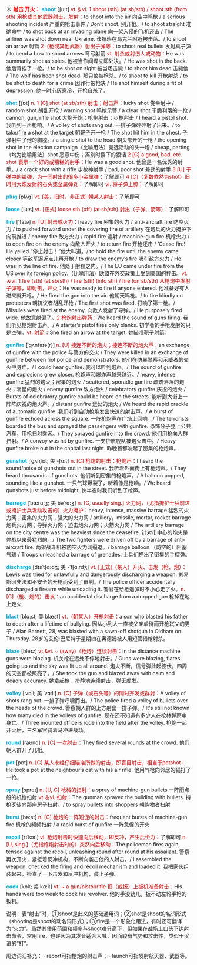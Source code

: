 ☀ <font color="red">**射击 开火：**</font>
<font color="sky blue">**shoot**</font> [ʃu:t] 
<font color="#c00000">vt.＆vi. 1 shoot (sth) (at sb/sth) / shoot sth (from sth) 用枪或其他武器射击，发射：</font>to shoot into the air 向空中鸣枪 / a serious shooting incident 严重的枪击事件 / Don’t shoot. 别开枪。/ to shoot straight 准确命中 / to shot back at an invading plane 向一架入侵的飞机还击 / The airliner was shot down near Ukraine. 该航班在乌克兰附近被击落。/ to shoot an arrow 射箭 <font color="#c00000">2（枪或其他武器）射出子弹等：</font>to shoot real bullets 发射真子弹 / to bend a bow to shoot arrows 弯弓射箭 <font color="#c00000">vt. 射杀或射伤人或动物：</font>He was summarily shot as spies. 他被当作间谍立即处决。/ He was shot in the back. 他后背挨了一枪。/ to be shot on sight 被当场击毙 / to shoot him dead 击毙他 / The wolf has been shot dead. 那只狼被枪杀。/ to shoot to kill 开枪射杀 / to be shot to death for a crime 因罪行被枪决 / He shot himself during a fit of depression. 他一时心灰意冷，开枪自杀了。

<font color="sky blue">**shot**</font> [ʃɒt] 
<font color="#c00000">n. 1 [C] shot (at sb/sth) 射击；射击声：</font>lucky shot 侥幸射中 / random shot 胡乱开枪 / warning shot 鸣枪示警 / a clear shot 干脆利落的一枪 / cannon, gun, rifle shot 大炮开炮；枪炮射击；步枪射击 / I heard a pistol shot. 我听到一声枪响。/ A volley of shots rang out. 一排子弹砰砰射了出来。/ to take/fire a shot at the target 朝靶子开一枪 / The shot hit him in the chest. 子弹射中了他的胸膛。/ a single shot to the head 朝头部开的一枪 / the opening shot in the election campaign（比喻用法）竞选活动的头一炮 / cheap, parting（均为比喻用法）shot 恶意中伤；离别时撂下的狠话 <font color="#c00000">2 [C] a good, bad, etc. shot 表示一个好的或糟糕的射手：</font>He was a good shot. 他曾是一名优秀的射手。/ a crack shot with a rifle 步枪神射手 / bad, poor shot 差劲的射手 <font color="#c00000">3 [U] 子弹中的铅弹，为一同射出的很多小金属弹：</font>了解即可 <font color="#c00000">4 [C]（复数依然为shot）旧时用大炮发射的石头或金属弹丸：</font>了解即可 <font color="#c00000">vi. 将子弹上膛：</font>了解即可

<font color="sky blue">**plug**</font> [plʌɡ] 
<font color="#c00000">vt. [美，旧时，非正式] 朝某人射击：</font>了解即可

<font color="sky blue">**loose**</font> [lu:s] 
<font color="#c00000">vt. [正式] loose sth (off) (at sb/sth) 射出（子弹、箭等）：</font>了解即可

<font color="sky blue">**fire**</font> ['faɪə] 
<font color="#c00000">n. [U] 射击或火力：</font>heavy fire 密集的火力 / anti-aircraft fire 防空火力 / to pushed forward under the covering fire of artillery 在炮兵的火力掩护下向前推进 / enemy fire 敌方火力 / rapid fire 速射 / machine-gun fire 机枪火力 / to open fire on the enemy 向敌人开火 / to return fire 开枪还击 / ‘Cease fire!’ He yelled.“停止射击！”他大叫道。/ to hold the fire until the enemy came closer 等敌军逼近点儿再开枪 / to draw the enemy’s fire 吸引敌方火力 / He was in the line of fire. 他处于射程之内。/ The EU came under fire from the US over its foreign policy.（比喻用法）欧盟在外交政策上受到美国的抨击。<font color="#c00000">vt.＆vi. 1 fire (sth) (at sb/sth) / fire (sth) (into sth) / fire (on sb/sth) 从枪炮中发射子弹等，即射击，开火：</font>He was ready to fire if anyone entered. 他准备好有人进来就开枪。/ He fired the gun into the air. 他朝天鸣枪。/ to fire blindly on protesters 朝抗议者胡乱开枪 / The first shot was fired. 打响了第一枪。/ Missiles were fired at the enemy. 向敌人发射了导弹。/ He purposely fired wide. 他故意射偏了。<font color="#c00000">2 枪炮射出弹药：</font>We heard the sound of guns firing. 我们听见枪炮射击声。/ A starter’s pistol fires only blanks. 初学者的手枪发射的只是空弹。<font color="#c00000">vt. 射箭：</font>She fired an arrow at the target. 她瞄准靶子射箭。
           
<font color="sky blue">**gunfire**</font> [ˈgʌnfaɪə(r)]
<font color="#c00000">n. [U] 接连不断的炮火；接连不断的炮火声：</font>an exchange of gunfire with the police 与警方的交火 / They were killed in an exchange of gunfire between riot police and demonstrators. 他们在防暴警察和示威者的交火中身亡。/ I could hear gunfire. 我可以听到炮声。/ The sound of gunfire and explosions grew closer. 枪炮声和爆炸声越来越近。/ heavy, intense gunfire 猛烈的炮火；密集的炮火 / scattered, sporadic gunfire 疏疏落落的炮火；零星的炮火 / enemy gunfire 敌方炮火 / celebratory gunfire 庆祝的炮火 / Bursts of celebratory gunfire could be heard on the streets. 能听到大街上一阵阵庆祝的炮火声。/ distant gunfire 远处的炮火 / We heard the rapid crackle of automatic gunfire. 我们听到自动枪炮发出快速的射击声。/ A burst of gunfire echoed across the square. 一阵枪炮声在广场上回响。/ The terrorists boarded the bus and sprayed the passengers with gunfire. 恐饰分子登上公共汽车，用枪扫射乘客。/ They sprayed gunfire into the crowd. 他们用枪向人群扫射。/ A convoy was hit by gunfire. 一支护航舰队被炮火击中。/ Heavy gunfire broke out in the capital last night. 昨晚首都响起了密集的枪炮声。
           
<font color="sky blue">**gunshot**</font> [ˈgʌnʃɒt; 美 -ʃɑ:t]
<font color="#c00000">n. [C] 枪炮的射击；枪炮声：</font>I heard the sound/noise of gunshots out in the street. 我听着外面街上有枪炮声。/ They heard thousands of gunshots. 他们听到密集的枪炮声。/ A balloon popped, sounding like a gunshot. 一只气球爆裂了，听着像是枪响。/ We heard gunshots just before midnight. 快半夜时我们听到了枪声。
            
<font color="sky blue">**barrage**</font> [ˈbærɑ:ʒ; 美 bəˈrɑ:ʒ]
<font color="#c00000">n. [C, usually sing.] 火力网，（尤指掩护士兵前进或掩护士兵发动攻击的）火力掩护：</font>heavy, intense, massive barrage 猛烈的火力网；密集的火力网；强大的火力网 / artillery，missile, mortar, rocket barrage 炮兵火力网；导弹火力网；迫击炮火力网；火箭火力网 / The artillery barrage on the city centre was the heaviest since the ceasefire. 针对市中心的炮火是停战以来最猛烈的。/ The two fighters were driven off by a barrage of anti-aircraft fire. 两架战斗机被防空火力网逼退。/ barrage balloon （防空的）阻塞气球 / Troops unleashed a barrage of grenades. 士兵们扔出了密集的手榴弹。

<font color="sky blue">**discharge**</font> [dɪsˈtʃɑ:dʒ; 美 -ˈtʃɑ:rdʒ]
<font color="#c00000">vt. [正式]（某人）开火、击发（枪、炮）：</font>Lewis was tried for unlawfully and dangerously discharging a weapon. 刘易斯因非法和不安全的开枪而受到了审判。/ The police officer accidentally discharged a firearm while unloading it. 警官在给枪退弹时不小心走了火。<font color="#c00000">n. [C]（枪、炮的）击发：</font>an accidental discharge from a dropped gun 枪掉在地上走火
 
<font color="sky blue">**blast**</font> [blɑ:st; 美 blæst]
<font color="#c00000">vt.（朝某人）开枪射击：</font>a son who blasted his father to death after a lifetime of bullying. 因从小到大一直被父亲虐待而开枪弑父的男子 / Alan Barnett, 28, was blasted with a sawn-off shotgun in Oldham on Thursday. 28岁的艾伦·巴尼特于星期四在奥德姆被人用短管猎枪射杀。
           
<font color="sky blue">**blaze**</font> [bleɪz]
<font color="#c00000">vt.&vi. ~ (away)（枪炮）连续射击：</font>In the distance machine guns were blazing. 机关枪在远处不停地射击。/ Guns were blazing, flares going up and the sky was lit up all around. 炮火不断，信号弹此起彼伏，四周的天空都被照亮了。/ She took the gun and blazed away with calm and deadly accuracy. 她拿起枪，冷静地连续射击，弹无虚发。
               
<font color="sky blue">**volley**</font> [ˈvɒli; 美 ˈvɑ:li]
<font color="#c00000">n. [C] 子弹（或石头等）的同时齐发或群射：</font>A volley of shots rang out. 一排子弹呼啸而出。/ The police fired a volley of bullets over the heads of the crowd. 警察朝人群的上方射出一排子弹。/ It's still not known how many died in the volleys of gunfire. 现在还不知道有多少人在枪林弹雨中身亡。/ Three mounted officers rode into the field after the volley. 枪炮一起开火后，三名军官骑着马冲进战场。

<font color="sky blue">**round**</font> [raʊnd] 
<font color="#c00000">n. [C] 一次射击：</font>They fired several rounds at the crowd. 他们朝人群开了几枪。

<font color="sky blue">**pot**</font> [pɒt] 
<font color="#c00000">n. [C] 某人未经仔细瞄准所做的射击，即盲目射击，相当于potshot：</font>He took a pot at the neighbour’s cat with his air rifle. 他用气枪向邻居的猫打了一枪。

<font color="sky blue">**spray**</font> [spreɪ] 
<font color="#c00000">n. [U, C] 枪械的扫射：</font>a spray of machine-gun bullets 一阵雨点般的机枪扫射 <font color="#c00000">vt.＆vi. 扫射：</font>The gunman sprayed the building with bullets. 持枪歹徒向那座房子扫射。/ to spray bullets into shoppers 朝购物者扫射

<font color="sky blue">**burst**</font> [bə:st] 
<font color="#c00000">n. [C] 枪炮的一阵短促的射击：</font>frequent bursts of machine-gun fire 机枪的频频扫射 / a rapid burst of gunfire 一阵急促的开火
           
<font color="sky blue">**recoil**</font> [rɪˈkɔɪl]
<font color="#c00000">vi. 枪炮射击时快速向后移动，即反冲，产生后坐力：</font>了解即可 <font color="#c00000">n. [U, sing.]（尤指枪炮射击时的）突然向后移动：</font>The policeman fires again, tensed against the recoil, unleashing round after round at his assailant. 警察再次开火，紧抵着反冲机构，不断向袭击他的人射击。/ I assembled the weapon, checked the firing and recoil mechanism and loaded it. 我把家伙组装起来，检查了一下击发和反冲机构，装上子弹。
           
<font color="sky blue">**cock**</font> [kɒk; 美 kɑ:k]
<font color="#c00000">vt. ~ a gun/pistol/rifle 扣（或扳）上扳机准备射击：</font>His hands were too weak to cock his revolver. 他的手没劲儿，扳不动左轮手枪的扳机。
    
说明：表“射击”时，①shoot是此义的基础通用词；②shot是shoot的名词形式（shooting是shoot的动名词形式）；③fire是一个形象化用法，有时还可翻译为“火力”。虽然其使用范围和频率与shoot难分高下，但如果在战场上口头下达射击命令，常用fire，也许因为其发音适合大喊，因而较有气势和攻击性，类似于汉语的“打”。

周边词汇补充：
· report可指枪炮的射击声；
· launch可指发射航天器、武器等。